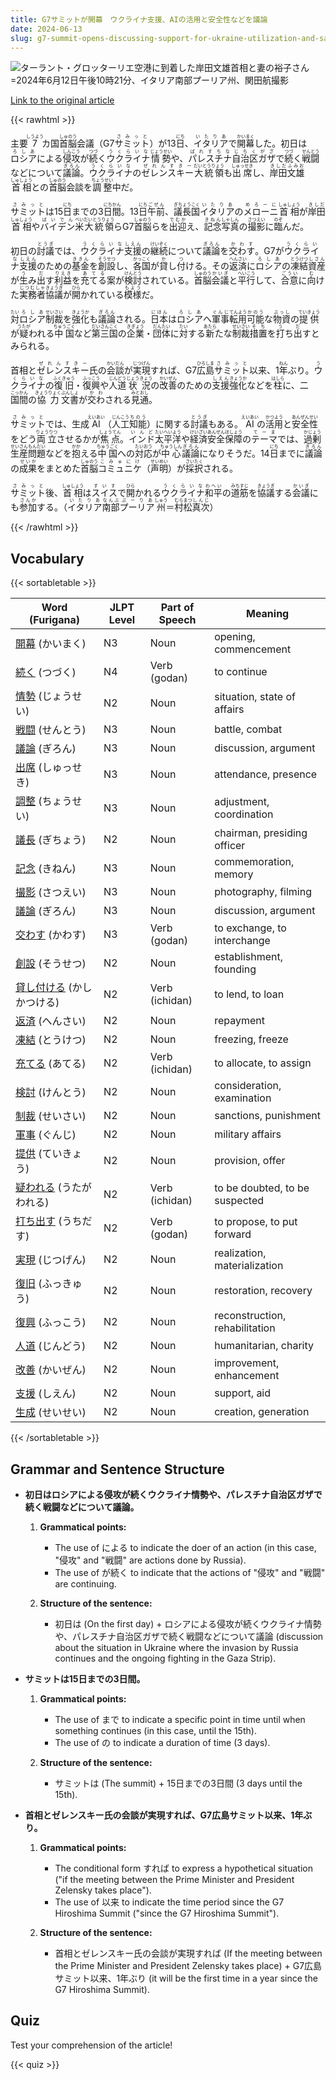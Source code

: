 ```yaml
---
title: G7サミットが開幕　ウクライナ支援、AIの活用と安全性などを議論
date: 2024-06-13
slug: g7-summit-opens-discussing-support-for-ukraine-utilization-and-safety-of-ai-and-other-topics
---
```


![ターラント・グロッターリエ空港に到着した岸田文雄首相と妻の裕子さん=2024年6月12日午後10時21分、イタリア南部プーリア州、関田航撮影](https://www.asahicom.jp/imgopt/img/92c21178f4/comm_L/AS20240613002559.jpg "ターラント・グロッターリエ空港に到着した岸田文雄首相と妻の裕子さん=2024年6月12日午後10時21分、イタリア南部プーリア州、関田航撮影")

[Link to the original article](https://asahi.com/articles/ASS6F2JKJS6FUTFK002M.html?iref=comtop_7_03)

{{< rawhtml >}}
<p>主要<ruby>7<rt>しうよう</rt></ruby>カ国<ruby>首脳<rt>しゅのう</rt></ruby>会議（G7<ruby>サミット<rt>さみっと</rt></ruby>）が13<ruby>日<rt>にち</rt></ruby>、<ruby>イタリア<rt>いたりあ</rt></ruby>で<ruby>開幕<rt>かいまく</rt></ruby>した。初日は<ruby>ロシア<rt>ろしあ</rt></ruby>による<ruby>侵攻<rt>しんこう</rt></ruby>が<ruby>続<rt>つづ</rt></ruby>く<ruby>ウクライナ<rt>うくらいな</rt></ruby><ruby>情勢<rt>じょうせい</rt></ruby>や、<ruby>パレスチナ<rt>ぱれすちな</rt></ruby><ruby>自治区<rt>じちく</rt></ruby><ruby>ガザ<rt>がざ</rt></ruby>で<ruby>続<rt>つづ</rt></ruby>く<ruby>戦闘<rt>せんとう</rt></ruby>などについて<ruby>議論<rt>ぎろん</rt></ruby>。<ruby>ウクライナ<rt>うくらいな</rt></ruby>の<ruby>ゼレンスキー<rt>ぜれんすきー</rt></ruby><ruby>大統領<rt>だいとうりょう</rt></ruby>も<ruby>出席<rt>しゅっせき</rt></ruby>し、<ruby>岸田<rt>きしだ</rt></ruby><ruby>文雄<rt>ふみお</rt></ruby><ruby>首相<rt>しゅしょう</rt></ruby>との<ruby>首脳<rt>しゅのう</rt></ruby>会談を<ruby>調整<rt>ちょうせい</rt></ruby>中だ。</p>

<p><ruby>サミット<rt>さみっと</rt></ruby>は15<ruby>日<rt>にち</rt></ruby>までの3<ruby>日間<rt>にちかん</rt></ruby>。13<ruby>日<rt>にち</rt></ruby><ruby>午前<rt>ごぜん</rt></ruby>、<ruby>議長国<rt>ぎちょうこく</rt></ruby><ruby>イタリア<rt>いたりあ</rt></ruby>の<ruby>メローニ<rt>めろーに</rt></ruby><ruby>首相<rt>しゅしょう</rt></ruby>が<ruby>岸田<rt>きしだ</rt></ruby><ruby>首相<rt>しゅしょう</rt></ruby>や<ruby>バイデン<rt>ばいでん</rt></ruby><ruby>米<rt>べい</rt></ruby><ruby>大統領<rt>だいとうりょう</rt></ruby>らG7<ruby>首脳<rt>しゅのう</rt></ruby>らを<ruby>出迎<rt>でむか</rt></ruby>え、<ruby>記念<rt>きねん</rt></ruby><ruby>写真<rt>しゃしん</rt></ruby>の<ruby>撮影<rt>さつえい</rt></ruby>に<ruby>臨<rt>のぞ</rt></ruby>んだ。</p>

<p>初日の<ruby>討議<rt>とうぎ</rt></ruby>では、<ruby>ウクライナ<rt>うくらいな</rt></ruby><ruby>支援<rt>しえん</rt></ruby>の<ruby>継続<rt>けいぞく</rt></ruby>について<ruby>議論<rt>ぎろん</rt></ruby>を<ruby>交わす<rt>かわす</rt></ruby>。G7が<ruby>ウクライナ<rt>うくらいな</rt></ruby><ruby>支援<rt>しえん</rt></ruby>のための<ruby>基金<rt>ききん</rt></ruby>を<ruby>創設<rt>そうせつ</rt></ruby>し、<ruby>各国<rt>かっこく</rt></ruby>が<ruby>貸<rt>か</rt></ruby>し<ruby>付<rt>つ</rt></ruby>ける。その<ruby>返済<rt>へんさい</rt></ruby>に<ruby>ロシア<rt>ろしあ</rt></ruby>の<ruby>凍結<rt>とうけつ</rt></ruby><ruby>資産<rt>しさん</rt></ruby>が<ruby>生<rt>う</rt></ruby>み<ruby>出<rt>だ</rt></ruby>す<ruby>利益<rt>りえき</rt></ruby>を<ruby>充てる<rt>あてる</rt></ruby>案が<ruby>検討<rt>けんとう</rt></ruby>されている。<ruby>首脳<rt>しゅのう</rt></ruby><ruby>会議<rt>かいぎ</rt></ruby>と<ruby>平行<rt>へいこう</rt></ruby>して、<ruby>合意<rt>ごうい</rt></ruby>に<ruby>向<rt>む</rt></ruby>けた<ruby>実務者<rt>じつむしゃ</rt></ruby><ruby>協議<rt>きょうぎ</rt></ruby>が<ruby>開<rt>ひら</rt></ruby>かれている<ruby>模様<rt>もよう</rt></ruby>だ。</p>

<p><ruby>対<rt>たい</rt>ロシア<rt>ろしあ</rt><ruby>制裁<rt>せいさい</rt>を<ruby>強化<rt>きょうか</rt>も<ruby>議論<rt>ぎろん</rt>される。<ruby>日本<rt>にほん</rt>は<ruby>ロシア<rt>ろしあ</rt>へ<ruby>軍事<rt>ぐんじ</rt><ruby>転用<rt>てんよう</rt>可能<rt>かのう</rt>な<ruby>物資<rt>ぶっし</rt>の<ruby>提供<rt>ていきょう</rt>が<ruby>疑<rt>うたが</rt>われる<ruby>中国<rt>ちゅうごく</rt>など<ruby>第三国<rt>だいさんこく</rt>の<ruby>企業<rt>きぎょう</rt>・<ruby>団体<rt>だんたい</rt>に<ruby>対<rt>たい</rt>する<ruby>新<rt>あたら</rt>たな<ruby>制裁<rt>せいさい</rt><ruby>措置<rt>そち</rt>を<ruby>打<rt>う</rt>ち<ruby>出<rt>だ</rt>すと<ruby>みられる。</p>

<p>首相と<ruby>ゼレンスキー<rt>ぜれんすきー</rt></ruby>氏の<ruby>会談<rt>かいだん</rt></ruby>が<ruby>実現<rt>じつげん</rt></ruby>すれば、G7<ruby>広島<rt>ひろしま</rt></ruby><ruby>サミット<rt>さみっと</rt></ruby>以来、1<ruby>年<rt>ねん</rt></ruby>ぶり。<ruby>ウクライナ<rt>うくらいな</rt></ruby>の<ruby>復旧<rt>ふくきゅう</rt></ruby>・<ruby>復興<rt>ふっこう</rt></ruby>や<ruby>人道<rt>じんどう</rt></ruby><ruby>状況<rt>じょうきょう</rt></ruby>の<ruby>改善<rt>かいぜん</rt></ruby>のための<ruby>支援<rt>しえん</rt></ruby><ruby>強化<rt>きょうか</rt></ruby>などを<ruby>柱<rt>はしら</rt></ruby>に、二<ruby>国間<rt>こっかん</rt></ruby>の<ruby>協力<rt>きょうりょく</rt></ruby><ruby>文書<rt>ぶんしょ</rt></ruby>が<ruby>交わ<rt>かわ</rt></ruby>される<ruby>見通<rt>みとおし</rt></ruby>。</p>

<p><ruby>サミット<rt>さみっと</rt></ruby>では、生成<ruby>AI<rt>えいあい</rt></ruby>（<ruby>人工<rt>じんこう</rt></ruby><ruby>知能<rt>ちのう</rt></ruby>）に関する<ruby>討議<rt>とうぎ</rt></ruby>もある。<ruby>AI<rt>えいあい</rt></ruby>の<ruby>活用<rt>かつよう</rt></ruby>と<ruby>安全性<rt>あんぜんせい</rt></ruby>をどう<ruby>両立<rt>りょうりつ</rt></ruby>させるかが<ruby>焦点<rt>しょうてん</rt></ruby>。<ruby>インド<rt>いんど</rt></ruby><ruby>太平洋<rt>たいへいよう</rt></ruby>や<ruby>経済<rt>けいざい</rt></ruby><ruby>安全保障<rt>あんぜんほしょう</rt></ruby>の<ruby>テーマ<rt>てーま</rt></ruby>では、<ruby>過剰<rt>かじょう</rt></ruby><ruby>生産<rt>せいさん</rt></ruby><ruby>問題<rt>もんだい</rt></ruby>などを<ruby>抱<rt>かか</rt></ruby>える<ruby>中国<rt>ちゅうごく</rt></ruby>への<ruby>対応<rt>たいおう</rt></ruby>が<ruby>中心<rt>ちゅうしん</rt></ruby><ruby>議論<rt>ぎろん</rt></ruby>になりそうだ。14<ruby>日<rt>にち</rt></ruby>までに<ruby>議論<rt>ぎろん</rt></ruby>の<ruby>成果<rt>せいか</rt></ruby>をまとめた<ruby>首脳<rt>しゅのう</rt></ruby><ruby>コミュニケ<rt>こみゅにけ</rt></ruby>（<ruby>声明<rt>せいめい</rt></ruby>）が<ruby>採択<rt>さいたく</rt></ruby>される。</p>

<p><ruby>サミット<rt>さみっと</rt></ruby>後、<ruby>首相<rt>しゅしょう</rt></ruby>は<ruby>スイス<rt>すいす</rt></ruby>で<ruby>開<rt>ひら</rt></ruby>かれる<ruby>ウクライナ<rt>うくらいな</rt></ruby><ruby>和平<rt>わへい</rt></ruby>の<ruby>道筋<rt>みちすじ</rt></ruby>を<ruby>協議<rt>きょうぎ</rt></ruby>する<ruby>会議<rt>かいぎ</rt></ruby>にも<ruby>参加<rt>さんか</rt></ruby>する。（<ruby>イタリア<rt>いたりあ</rt></ruby><ruby>南部<rt>なんぶ</rt></ruby><ruby>プーリア<rt>ぷーりあ</rt></ruby><ruby>州<rt>しゅう</rt></ruby>＝<ruby>村松<rt>むらまつ</rt></ruby><ruby>真次<rt>しんじ</rt></ruby>）</p>
{{< /rawhtml >}}

## Vocabulary


{{< sortabletable >}}

| Word (Furigana) | JLPT Level | Part of Speech | Meaning |
|-----------------|------------|---------------|---------|
|[開幕](https://jisho.org/search/%E9%96%8B%E5%B9%95) (かいまく)| N3 | Noun | opening, commencement |
|[続く](https://jisho.org/search/%E7%B6%9A%E3%81%8F) (つづく)| N4 | Verb (godan) | to continue |
|[情勢](https://jisho.org/search/%E6%83%85%E5%8B%A2) (じょうせい)| N2 | Noun | situation, state of affairs |
|[戦闘](https://jisho.org/search/%E6%88%A6%E9%97%98) (せんとう)| N3 | Noun | battle, combat |
|[議論](https://jisho.org/search/%E8%AD%B0%E8%AB%96) (ぎろん)| N3 | Noun | discussion, argument |
|[出席](https://jisho.org/search/%E5%87%BA%E5%B8%AD) (しゅっせき)| N3 | Noun | attendance, presence |
|[調整](https://jisho.org/search/%E8%AA%BF%E6%95%B4) (ちょうせい)| N3 | Noun | adjustment, coordination |
|[議長](https://jisho.org/search/%E8%AD%B0%E9%95%B7) (ぎちょう)| N2 | Noun | chairman, presiding officer |
|[記念](https://jisho.org/search/%E8%A8%98%E5%BF%B5) (きねん)| N3 | Noun | commemoration, memory |
|[撮影](https://jisho.org/search/%E6%92%AE%E5%BD%B1) (さつえい)| N3 | Noun | photography, filming |
|[議論](https://jisho.org/search/%E8%AD%B0%E8%AB%96) (ぎろん)| N3 | Noun | discussion, argument |
|[交わす](https://jisho.org/search/%E4%BA%A4%E3%82%8F%E3%81%99) (かわす)| N3 | Verb (godan) | to exchange, to interchange |
|[創設](https://jisho.org/search/%E5%89%B5%E8%A8%AD) (そうせつ)| N2 | Noun | establishment, founding |
|[貸し付ける](https://jisho.org/search/%E8%B2%B8%E3%81%97%E4%BB%98%E3%81%91%E3%82%8B) (かしかつける)| N2 | Verb (ichidan) | to lend, to loan |
|[返済](https://jisho.org/search/%E8%BF%94%E6%B8%88) (へんさい)| N2 | Noun | repayment |
|[凍結](https://jisho.org/search/%E5%87%8D%E7%B5%90) (とうけつ)| N2 | Noun | freezing, freeze |
|[充てる](https://jisho.org/search/%E5%85%85%E3%81%A6%E3%82%8B) (あてる)| N2 | Verb (ichidan) | to allocate, to assign |
|[検討](https://jisho.org/search/%E6%A4%9C%E8%A8%8E) (けんとう)| N2 | Noun | consideration, examination |
|[制裁](https://jisho.org/search/%E5%88%B6%E8%A3%81) (せいさい)| N2 | Noun | sanctions, punishment |
|[軍事](https://jisho.org/search/%E8%BB%8D%E4%BA%8B) (ぐんじ)| N2 | Noun | military affairs |
|[提供](https://jisho.org/search/%E6%8F%90%E4%BE%9B) (ていきょう)| N2 | Noun | provision, offer |
|[疑われる](https://jisho.org/search/%E7%96%91%E3%82%8F%E3%82%8C%E3%82%8B) (うたがわれる)| N2 | Verb (ichidan) | to be doubted, to be suspected |
|[打ち出す](https://jisho.org/search/%E6%89%93%E3%81%A1%E5%87%BA%E3%81%99) (うちだす)| N2 | Verb (godan) | to propose, to put forward |
|[実現](https://jisho.org/search/%E5%AE%9F%E7%8F%BE) (じつげん)| N2 | Noun | realization, materialization |
|[復旧](https://jisho.org/search/%E5%BE%A9%E6%97%A7) (ふっきゅう)| N2 | Noun | restoration, recovery |
|[復興](https://jisho.org/search/%E5%BE%A9%E8%88%88) (ふっこう)| N2 | Noun | reconstruction, rehabilitation |
|[人道](https://jisho.org/search/%E4%BA%BA%E9%81%93) (じんどう)| N2 | Noun | humanitarian, charity |
|[改善](https://jisho.org/search/%E6%94%B9%E5%96%84) (かいぜん)| N2 | Noun | improvement, enhancement |
|[支援](https://jisho.org/search/%E6%94%AF%E6%8F%B4) (しえん)| N2 | Noun | support, aid |
|[生成](https://jisho.org/search/%E7%94%9F%E6%88%90) (せいせい)| N2 | Noun | creation, generation |

{{< /sortabletable >}}


## Grammar and Sentence Structure

- **初日はロシアによる侵攻が続くウクライナ情勢や、パレスチナ自治区ガザで続く戦闘などについて議論。**

    1. **Grammatical points:** 
        - The use of による to indicate the doer of an action (in this case, "侵攻" and "戦闘" are actions done by Russia).
        - The use of が続く to indicate that the actions of "侵攻" and "戦闘" are continuing.

    2. **Structure of the sentence:** 
        - 初日は (On the first day) + ロシアによる侵攻が続くウクライナ情勢や、パレスチナ自治区ガザで続く戦闘などについて議論 (discussion about the situation in Ukraine where the invasion by Russia continues and the ongoing fighting in the Gaza Strip).

- **サミットは15日までの3日間。**

    1. **Grammatical points:** 
        - The use of まで to indicate a specific point in time until when something continues (in this case, until the 15th).
        - The use of の to indicate a duration of time (3 days).

    2. **Structure of the sentence:** 
        - サミットは (The summit) + 15日までの3日間 (3 days until the 15th).

- **首相とゼレンスキー氏の会談が実現すれば、G7広島サミット以来、1年ぶり。**

    1. **Grammatical points:** 
        - The conditional form すれば to express a hypothetical situation ("if the meeting between the Prime Minister and President Zelensky takes place").
        - The use of 以来 to indicate the time period since the G7 Hiroshima Summit ("since the G7 Hiroshima Summit").

    2. **Structure of the sentence:** 
        - 首相とゼレンスキー氏の会談が実現すれば (If the meeting between the Prime Minister and President Zelensky takes place) + G7広島サミット以来、1年ぶり (it will be the first time in a year since the G7 Hiroshima Summit).

## Quiz

Test your comprehension of the article!

{{< quiz >}}